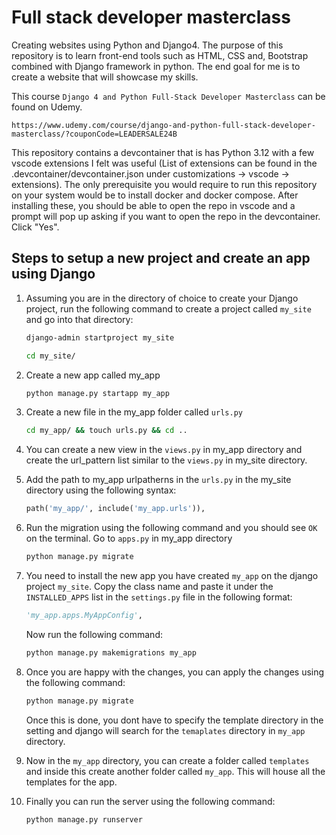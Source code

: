 # Full stack developer masterclass
Creating websites using Python and Django4. The purpose of this repository is to learn front-end tools such as HTML, CSS and, Bootstrap combined with Django framework in python. The end goal for me is to create a website that will showcase my skills.

This course `Django 4 and Python Full-Stack Developer Masterclass` can be found on Udemy. 
```link
https://www.udemy.com/course/django-and-python-full-stack-developer-masterclass/?couponCode=LEADERSALE24B
``` 

This repository contains a devcontainer that is has Python 3.12 with a few vscode extensions I felt was useful (List of extensions can be found in the .devcontainer/devcontainer.json under customizations -> vscode -> extensions). The only prerequisite you would require to run this repository on your system would be to install docker and docker compose. After installing these, you should be able to open the repo in vscode and a prompt will pop up asking if you want to open the repo in the devcontainer. Click "Yes".


## Steps to setup a new project and create an app using Django
1. Assuming you are in the directory of choice to create your Django project, run the following command to create a project called `my_site` and go into that directory:
    ```cmd
    django-admin startproject my_site
    ```
    ```cmd
    cd my_site/
    ```
2. Create a new app called my_app
    ```cmd
    python manage.py startapp my_app
    ```
3. Create a new file in the my_app folder called `urls.py`
    ```cmd
    cd my_app/ && touch urls.py && cd ..
    ```
4. You can create a new view in the `views.py` in my_app directory and create the url_pattern list similar to the `views.py` in my_site directory.
5. Add the path to my_app urlpatherns in the `urls.py` in the my_site directory using the following syntax:
    ```python
    path('my_app/', include('my_app.urls')),
    ```
6. Run the migration using the following command and you should see `OK` on the terminal. Go to `apps.py` in my_app directory 
    ```cmd
    python manage.py migrate
    ```
7. You need to install the new app you have created `my_app` on the django project `my_site`. Copy the class name and paste it under the `INSTALLED_APPS` list in the `settings.py` file in the following format:
    ```python
    'my_app.apps.MyAppConfig',
    ```
    Now run the following command:
    ```cmd
    python manage.py makemigrations my_app
    ```
8. Once you are happy with the changes, you can apply the changes using the following command:
    ```cmd 
    python manage.py migrate
    ```
    Once this is done, you dont have to specify the template directory in the setting and django will search for the `temaplates` directory in  `my_app` directory.
9. Now in the `my_app` directory, you can create a folder called `templates` and inside this create another folder called `my_app`. This will house all the templates for the app.

10. Finally you can run the server using the following command: 
    ```cmd
    python manage.py runserver
    ```